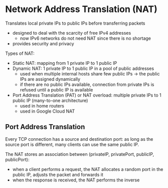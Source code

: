 # Network Address Translation (NAT)

Translates local private IPs to public IPs before transferring packets

- designed to deal with the scarcity of free IPv4 addresses
  - now IPv6 networks do not need NAT since there is no shortage
- provides security and privacy

Types of NAT:

- Static NAT: mapping from 1 private IP to 1 public IP
- Dynamic NAT: 1 private IP to 1 public IP in a pool of public addresses
  - used when multiple internal hosts share few public IPs -> the public IPs are assigned dynamically
  - if there are no public IPs available, connection from private IPs is refused until a public IP is available
- Port Address Translation (PAT) or NAT overload: multiple private IPs to 1 public IP (many-to-one architecture)
  - used in home routers
  - used in Google Cloud NAT

## Port Address Translation

Every TCP connection has a source and destination port: as long as the source port is different, many clients can use the same public IP.

The NAT stores an association between (privateIP, privatePort, publicIP, publicPort):

- when a client performs a request, the NAT allocates a random port in the public IP, adjusts the packet and forwards it
- when the response is received, the NAT performs the inverse

